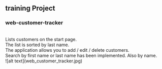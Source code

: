 <h2>training Project</h2>
<h3>web-customer-tracker</h3>
<br>
Lists customers on the start page.
<br>
The list is sorted by last name.
<br>
The application allows you to add / edit / delete customers.
<br>
Search by first name or last name has been implemented. Also by name.
<br>
![alt text](web_customer_tracker.jpg)



 
